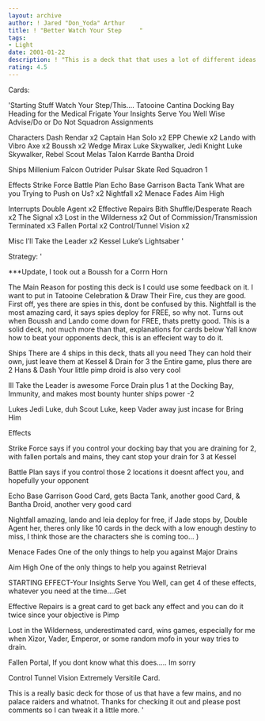 ```yaml
---
layout: archive
author: ! Jared "Don_Yoda" Arthur
title: ! "Better Watch Your Step     "
tags:
- Light
date: 2001-01-22
description: ! "This is a deck that that uses a lot of different ideas and some very new ideas, mostly drain and battle"
rating: 4.5
---
```

Cards: 

'Starting Stuff
Watch Your Step/This....
Tatooine
Cantina
Docking Bay
Heading for the Medical Frigate
Your Insights Serve You Well
Wise Advise/Do or Do Not
Squadron Assignments

Characters
Dash Rendar x2
Captain Han Solo x2
EPP Chewie x2
Lando with Vibro Axe x2
Boussh x2
Wedge
Mirax
Luke Skywalker, Jedi Knight
Luke Skywalker, Rebel Scout
Melas
Talon Karrde
Bantha Droid

Ships
Millenium Falcon
Outrider
Pulsar Skate
Red Squadron 1

Effects
Strike Force
Battle Plan
Echo Base Garrison
Bacta Tank
What are you Trying to Push on Us? x2
Nightfall x2
Menace Fades
Aim High

Interrupts
Double Agent x2
Effective Repairs
Bith Shuffle/Desperate Reach x2
The Signal x3
Lost in the Wilderness x2
Out of Commission/Transmission Terminated x3
Fallen Portal x2
Control/Tunnel Vision x2

Misc
I’ll Take the Leader x2
Kessel
Luke’s Lightsaber '

Strategy: '

***Update, I took out a Boussh for a Corrn Horn

The Main Reason for posting this deck is I could use some feedback on it.
I want to put in Tatooine Celebration & Draw Their Fire, cus they are good.
First off, yes there are spies in this, dont be confused by this.
Nightfall is the most amazing card, it says spies deploy for FREE, so why not.
Turns out when Boussh and Lando come down for FREE, thats pretty good.
This is a solid deck, not much more than that, explanations for cards below
Yall know how to beat your opponents deck, this is an effecient way to do it.

Ships
There are 4 ships in this deck, thats all you need
They can hold their own, just leave them at Kessel & Drain for 3 the Entire game, plus there are 2 Hans & Dash
Your little pimp droid is also very cool

Ill Take the Leader is awesome
Force Drain plus 1 at the Docking Bay, Immunity, and makes most bounty hunter ships power -2

Lukes
Jedi Luke, duh
Scout Luke, keep Vader away just incase for Bring Him

Effects

Strike Force says if you control your docking bay that you are draining for 2, with fallen portals and mains, they cant stop your drain for 3 at Kessel

Battle Plan says if you control those 2 locations it doesnt affect you, and hopefully your opponent

Echo Base Garrison Good Card, gets Bacta Tank, another good Card, & Bantha Droid, another very good card

Nightfall amazing, lando and leia deploy for free, if Jade stops by, Double Agent her, theres only like 10 cards in the deck with a low enough destiny to miss, I think those are the characters she is coming too...	)

Menace Fades One of the only things to help you against Major Drains

Aim High One of the only things to help you against Retrieval

STARTING EFFECT-Your Insights Serve You Well, can get 4 of these effects, whatever you need at the time....Get

Effective Repairs is a great card to get back any effect and you can do it twice since your objective is Pimp

Lost in the Wilderness, underestimated card, wins games, especially for me when Xizor, Vader, Emperor, or some random mofo in your way tries to drain.

Fallen Portal, If you dont know what this does..... Im sorry

Control Tunnel Vision Extremely Versitile Card.

This is a really basic deck for those of us that have a few mains, and no palace raiders and whatnot.
Thanks for checking it out and please post comments so I can tweak it a little more.
'